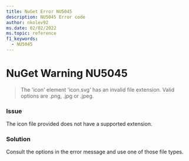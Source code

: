 ```yaml
---
title: NuGet Error NU5045
description: NU5045 Error code
author: nkolev92
ms.date: 02/02/2022
ms.topic: reference
f1_keywords: 
  - NU5045
---
```


# NuGet Warning NU5045

> The 'icon' element 'icon.svg' has an invalid file extension. Valid options are .png, .jpg or .jpeg.

### Issue

The icon file provided does not have a supported extension.

### Solution

Consult the options in the error message and use one of those file types.
